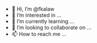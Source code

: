 - 👋 Hi, I’m @fkalaw
- 👀 I’m interested in ...
- 🌱 I’m currently learning ...
- 💞️ I’m looking to collaborate on ...
- 📫 How to reach me ...

<!---
fkalaw/fkalaw is a ✨ special ✨ repository because its `README.md` (this file) appears on your GitHub profile.
You can click the Preview link to take a look at your changes.
--->
